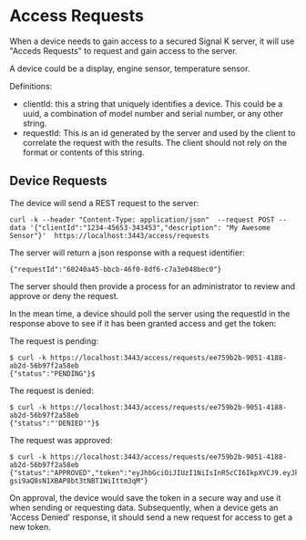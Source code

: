 # Access Requests

When a device needs to gain access to a secured Signal K server, it will use "Acceds Requests" to request and gain access to the server.

A device could be a display, engine sensor, temperature sensor.

Definitions:
* clientId: this a string that uniquely identifies a device. This could be a uuid, a combination of model number and serial number, or any other string.
* requestId: This is an id generated by the server and used by the client to correlate the request with the results. The client should not rely on the format or contents of this string.

## Device Requests
The device will send a REST request to the server:

`curl -k --header "Content-Type: application/json"  --request POST --data '{"clientId":"1234-45653-343453","description": "My Awesome Sensor"}'  https://localhost:3443/access/requests`

The server will return a json response with a request identifier:

`{"requestId":"60240a45-bbcb-46f0-8df6-c7a3e048bec0"}`

The server should then provide a process for an administrator to review and approve or deny the request.

In the mean time, a device should poll the server using the requestId in the response above to see if it has been granted access and get the token:

The request is pending:
```
$ curl -k https://localhost:3443/access/requests/ee759b2b-9051-4188-ab2d-56b97f2a58eb
{"status":"PENDING"}$ 
```

The request is denied:

```
$ curl -k https://localhost:3443/access/requests/ee759b2b-9051-4188-ab2d-56b97f2a58eb
{"status":"'DENIED'"}$ 
```

The request was approved:

```
$ curl -k https://localhost:3443/access/requests/ee759b2b-9051-4188-ab2d-56b97f2a58eb
{"status":"APPROVED","token":"eyJhbGciOiJIUzI1NiIsInR5cCI6IkpXVCJ9.eyJkZXZpY2UiOiIxMjM0LTQ1NjUzLTM0MzQ1MyIsImlhdCI6MTUzNjg4NDY5MSwiZXhwIjoxNTY4NDQyMjkxfQ.5wypdKin5Q-gsi9aQ8sN1XBAP8bt3tNBT1WiIttm3qM"}
```

On approval, the device would save the token in a secure way and use it when sending or requesting data. Subsequently, when a device gets an 'Access Denied' response, it should send a new request for access to get a new token.

